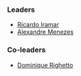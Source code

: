 ### Leaders

* [Ricardo Iramar](mailto:ricardo.iramar@owasp.org)
* [Alexandre Menezes](mailto:alexandre.fmenezes@owasp.org)

### Co-leaders

* [Dominique Righetto](mailto:dominique.righetto@owasp.org)
